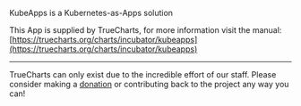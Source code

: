 KubeApps is a Kubernetes-as-Apps solution

This App is supplied by TrueCharts, for more information visit the manual: [https://truecharts.org/charts/incubator/kubeapps](https://truecharts.org/charts/incubator/kubeapps)

---

TrueCharts can only exist due to the incredible effort of our staff.
Please consider making a [donation](https://truecharts.org/sponsor) or contributing back to the project any way you can!
